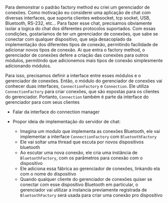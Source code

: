 Para demonstrar o padrão factory method eu criei um gerenciador de conexões. Como motivação eu considerei uma aplicação de chat com diversas interfaces, que suporta clientes websocket, tcp socket, USB, Bluetooth, RS-232, etc... Para fazer esse chat, precisamos obviamente isolar a logica do chat dos diferentes protocolos suportados. Com essas condições, gostaríamos de ter um gerenciador de conexões, que sabe se conectar com qualquer dispositivo, que seja desacoplado da implementação dos diferentes tipos de conexão, permitindo facilidade de adicionar novos tipos de conexão. Ai que entra o factory method, o gerenciador de conexões defere a criação das conexões para outros módulos, permitindo que adicionemos mais tipos de conexão simplesmente adicionando módulos. 

Para isso, precisamos definir a interface entre esses módulos e o gerenciador de conexões. Então, o módulo do gerenciador de conexões vai conhecer duas interfaces, `ConnectionFactory` e `Connection`. Ele utiliza `ConnectionFactory` para criar conexões, que são expostas para os clientes do gerenciador. Portanto, `Connection` também é parte da interface do gerenciador para com seus clientes

- Falar da interface do connection manager

- Propor ideia de implementação do servidor de chat:
    - Imagina um modulo que implementa as conexões Bluetooth, ele vai implementar a interface `ConnectionFactory` com `BluetoothFactory`
    - Ele vai soltar uma thread que escuta por novos dispositivos bluetooth
    - Ao escutar uma nova conexão, ele cria uma instância de `BluetoothFactory`, com os parâmetros para conexão com o dispositivo
    - Ele adiciona essa fábrica ao gerenciador de conexões, linkando ela com o nome do dispositivo
    - Quando qualquer cliente do gerenciador de conexões quiser se conectar com esse dispositivo Bluetooth em particular, o gerenciador vai utilizar a instancia previamente registrada de `BluetoothFactory` será usada para criar uma conexão pro dispositivo